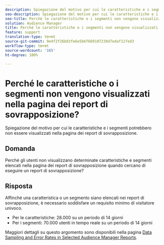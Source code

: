 ```yaml
---
description: Spiegazione del motivo per cui le caratteristiche e i segmenti potrebbero non essere visualizzati nella pagina dei report di sovrapposizione.
seo-description: Spiegazione del motivo per cui le caratteristiche e i segmenti potrebbero non essere visualizzati nella pagina dei report di sovrapposizione.
seo-title: Perché le caratteristiche o i segmenti non vengono visualizzati nella pagina dei report di sovrapposizione?
solution: Audience Manager
title: Perché le caratteristiche o i segmenti non vengono visualizzati nella pagina dei report di sovrapposizione?
feature: support
translation-type: tm+mt
source-git-commit: 9e4f2f26b83fe6e5b6f669107239d7edaf11fed3
workflow-type: tm+mt
source-wordcount: '165'
ht-degree: 100%

---
```



# Perché le caratteristiche o i segmenti non vengono visualizzati nella pagina dei report di sovrapposizione?

Spiegazione del motivo per cui le caratteristiche e i segmenti potrebbero non essere visualizzati nella pagina dei report di sovrapposizione.

## Domanda

Perché gli utenti non visualizzano determinate caratteristiche e segmenti elencati nella pagina dei report di sovrapposizione quando cercano di eseguire un report di sovrapposizione?

## Risposta

Affinché una caratteristica o un segmento siano elencati nei report di sovrapposizione, è necessario soddisfare un requisito minimo di visitatore univoco.

* Per le caratteristiche: 28.000 su un periodo di 14 giorni
* Per i segmenti: 70.000 utenti in tempo reale su un periodo di 14 giorni

Maggiori dettagli su questo argomento sono disponibili nella pagina [Data Sampling and Error Rates in Selected Audience Manager Reports](..//reporting/report-sampling.md).
